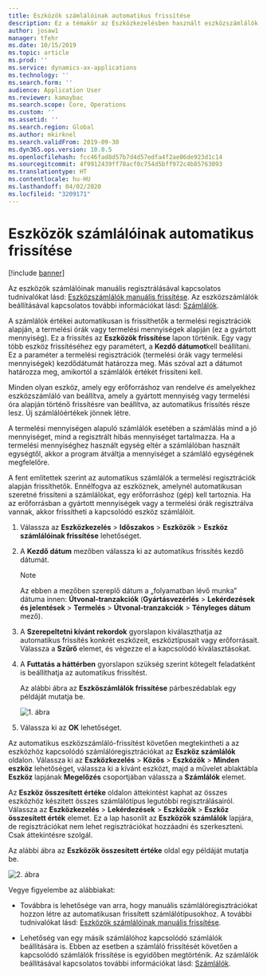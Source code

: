 ```yaml
---
title: Eszközök számlálóinak automatikus frissítése
description: Ez a témakör az Eszközkezelésben használt eszközszámlálók automatikus frissítését ismerteti.
author: josaw1
manager: tfehr
ms.date: 10/15/2019
ms.topic: article
ms.prod: ''
ms.service: dynamics-ax-applications
ms.technology: ''
ms.search.form: ''
audience: Application User
ms.reviewer: kamaybac
ms.search.scope: Core, Operations
ms.custom: ''
ms.assetid: ''
ms.search.region: Global
ms.author: mkirknel
ms.search.validFrom: 2019-09-30
ms.dyn365.ops.version: 10.0.5
ms.openlocfilehash: fcc46fad8d57b7d4d57edfa4f2ae06de923d1c14
ms.sourcegitcommit: 4f9912439ff78acf0c754d5bff972c4b85763093
ms.translationtype: HT
ms.contentlocale: hu-HU
ms.lasthandoff: 04/02/2020
ms.locfileid: "3209171"
---
```

# <a name="automatic-update-of-asset-counters"></a>Eszközök számlálóinak automatikus frissítése

[!include [banner](../../includes/banner.md)]

Az eszközök számlálóinak manuális regisztrálásával kapcsolatos tudnivalókat lásd: [Eszközszámlálók manuális frissítése](../work-orders/manual-update-of-asset-counters.md). Az eszközszámlálók beállításával kapcsolatos további információkat lásd: [Számlálók](../setup-for-objects/counters.md).

A számlálók értékei automatikusan is frissíthetők a termelési regisztrációk alapján, a termelési órák vagy termelési mennyiségek alapján (ez a gyártott mennyiség). Ez a frissítés az **Eszközök frissítése** lapon történik. Egy vagy több eszköz frissítéséhez egy paramétert, a **Kezdő dátumot**kell beállítani. Ez a paraméter a termelési regisztrációk (termelési órák vagy termelési mennyiségek) kezdődátumát határozza meg. Más szóval azt a dátumot határozza meg, amikortól a számlálók értékét frissíteni kell.

Minden olyan eszköz, amely egy erőforráshoz van rendelve *és* amelyekhez eszközszámláló van beállítva, amely a gyártott mennyiség vagy termelési óra alapján történő frissítésre van beállítva, az automatikus frissítés része lesz. Új számlálóértékek jönnek létre.

A termelési mennyiségen alapuló számlálók esetében a számlálás mind a jó mennyiséget, mind a regisztrált hibás mennyiséget tartalmazza. Ha a termelési mennyiséghez használt egység eltér a számlálóban használt egységtől, akkor a program átváltja a mennyiséget a számláló egységének megfelelőre.

A fent említettek szerint az automatikus számlálók a termelési regisztrációk alapján frissíthetők. Ennélfogva az eszköznek, amelynél automatikusan szeretné frissíteni a számlálókat, egy erőforráshoz (gép) kell tartoznia. Ha az erőforrásban a gyártott mennyiségek vagy a termelési órák regisztrálva vannak, akkor frissítheti a kapcsolódó eszköz számlálóit.

1. Válassza az **Eszközkezelés** > **Időszakos** > **Eszközök** > **Eszköz számlálóinak frissítése** lehetőséget.

2. A **Kezdő dátum** mezőben válassza ki az automatikus frissítés kezdő dátumát.

    >[!NOTE]
    >Az ebben a mezőben szereplő dátum a „folyamatban lévő munka” dátuma innen: **Útvonal-tranzakciók** (**Gyártásvezérlés** > **Lekérdezések és jelentések** > **Termelés** > **Útvonal-tranzakciók** > **Tényleges dátum** mező).

3. A **Szerepeltetni kívánt rekordok** gyorslapon kiválaszthatja az automatikus frissítés konkrét eszközeit, eszköztípusait vagy erőforrásait. Válassza a **Szűrő** elemet, és végezze el a kapcsolódó kiválasztásokat.

4. A **Futtatás a háttérben** gyorslapon szükség szerint kötegelt feladatként is beállíthatja az automatikus frissítést.

    Az alábbi ábra az **Eszköszámlálók frissítése** párbeszédablak egy példáját mutatja be.

    ![1. ábra](media/12-work-orders.png)

5. Válassza ki az **OK** lehetőséget. 

Az automatikus eszközszámláló-frissítést követően megtekintheti a az eszközhöz kapcsolódó számlálóregisztrációkat az **Eszköz számlálók** oldalon. Válassza ki az **Eszközkezelés** > **Közös** > **Eszközök** > **Minden eszköz** lehetőséget, válassza ki a kívánt eszközt, majd a művelet ablaktábla **Eszköz** lapjának **Megelőzés** csoportjában válassza a **Számlálók** elemet.

Az **Eszköz összesített értéke** oldalon áttekintést kaphat az összes eszközhöz készített összes számlálótípus legutóbbi regisztrálásairól. Válassza az **Eszközkezelés** > **Lekérdezések** > **Eszközök** > **Eszköz összesített érték** elemet. Ez a lap hasonlít az **Eszközök számlálók** lapjára, de regisztrációkat nem lehet regisztrációkat hozzáadni és szerkeszteni. Csak áttekintésre szolgál.

Az alábbi ábra az **Eszközök összesített értéke** oldal egy példáját mutatja be.

![2. ábra](media/13-work-orders.png)

Vegye figyelembe az alábbiakat:

- Továbbra is lehetősége van arra, hogy manuális számlálóregisztrációkat hozzon létre az automatikusan frissített számlálótípusokhoz. A további tudnivalókat lásd: [Eszközök számlálóinak manuális frissítése](../work-orders/manual-update-of-asset-counters.md).

- Lehetőség van egy másik számlálóhoz kapcsolódó számlálók beállítására is. Ebben az esetben a számláló frissítését követően a kapcsolódó számlálók frissítése is egyidőben megtörténik. Az számlálók beállításával kapcsolatos további információkat lásd: [Számlálók](../setup-for-objects/counters.md).

